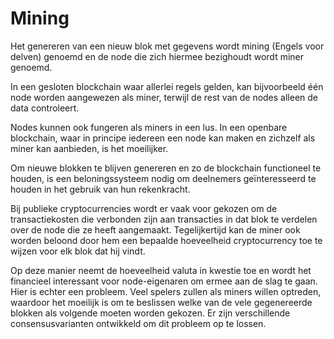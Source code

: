 # Mining

Het genereren van een nieuw blok met gegevens wordt mining (Engels voor delven) genoemd en de node die zich hiermee bezighoudt wordt miner genoemd.

In een gesloten blockchain waar allerlei regels gelden, kan bijvoorbeeld één node worden aangewezen als miner, terwijl de rest van de nodes alleen de data controleert.

Nodes kunnen ook fungeren als miners in een lus. In een openbare blockchain, waar in principe iedereen een node kan maken en zichzelf als miner kan aanbieden, is het moeilijker.

Om nieuwe blokken te blijven genereren en zo de blockchain functioneel te houden, is een beloningssysteem nodig om deelnemers geïnteresseerd te houden in het gebruik van hun rekenkracht.

Bij publieke cryptocurrencies wordt er vaak voor gekozen om de transactiekosten die verbonden zijn aan transacties in dat blok te verdelen over de node die ze heeft aangemaakt. Tegelijkertijd kan de miner ook worden beloond door hem een bepaalde hoeveelheid cryptocurrency toe te wijzen voor elk blok dat hij vindt.

Op deze manier neemt de hoeveelheid  valuta in kwestie toe en wordt het  financieel interessant voor node-eigenaren om ermee aan de slag te gaan. Hier is echter een probleem. Veel spelers zullen als miners willen optreden, waardoor het moeilijk is om te beslissen welke van de vele gegenereerde blokken  als volgende moeten worden gekozen. Er zijn verschillende consensusvarianten ontwikkeld om dit probleem op te lossen.